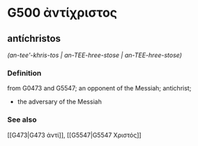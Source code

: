 # G500 ἀντίχριστος

## antíchristos

_(an-tee'-khris-tos | an-TEE-hree-stose | an-TEE-hree-stose)_

### Definition

from G0473 and G5547; an opponent of the Messiah; antichrist; 

- the adversary of the Messiah

### See also

[[G473|G473 ἀντί]], [[G5547|G5547 Χριστός]]
